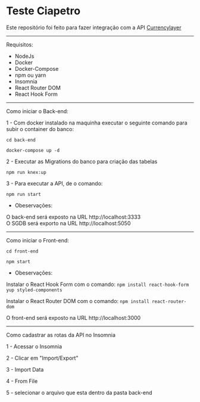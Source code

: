 # Teste Ciapetro

Este repositório foi feito para fazer integração com a API [Currencylayer](https://currencylayer.com/)

----

Requisitos:

* NodeJs
* Docker
* Docker-Compose
* npm ou yarn
* Insomnia
* React Router DOM
* React Hook Form

---

Como iniciar o Back-end:

1 - Com docker instalado na maquinha executar o seguinte comando para subir o container do banco:

```cd back-end```

```docker-compose up -d```

2 - Executar as Migrations do banco para criação das tabelas

```npm run knex:up```

3 - Para executar a API, de o comando:

```npm run start```

 - Obeservações:<br/>

O back-end será exposto na URL http://localhost:3333
<br/>
O SGDB será exporto na URL http://localhost:5050

---

Como iniciar o Front-end:

```cd front-end```

```npm start```

- Obeservações:<br/>

Instalar o React Hook Form com o comando: ```npm install react-hook-form yup styled-components```

Instalar o React Router DOM com o comando: ```npm install react-router-dom```

O front-end será exposto na URL http://localhost:3000
___

Como cadastrar as rotas da API no Insomnia

1 - Acessar o Insomnia

2 - Clicar em "Import/Export"

3 - Import Data

4 - From File

5 - selecionar o arquivo que esta dentro da pasta back-end





